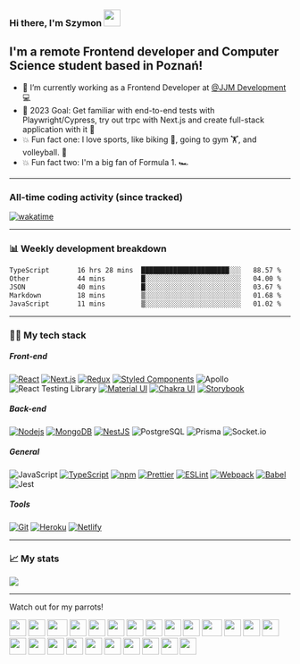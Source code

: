### Hi there, I'm Szymon <img src="https://github.com/TheDudeThatCode/TheDudeThatCode/blob/master/Assets/Hi.gif" width="30">
## I'm a remote Frontend developer and Computer Science student based in Poznań!

- 🔮 I’m currently working as a Frontend Developer at [@JJM Development](https://jjmdevelopment.pl/) 💻
- 📆 2023 Goal: Get familiar with end-to-end tests with Playwright/Cypress, try out trpc with Next.js and create full-stack application with it 🚀
- 💥 Fun fact one: I love sports, like biking 🚴, going to gym 🏋️, and volleyball. 🏐
- 💥 Fun fact two: I'm a big fan of Formula 1. 🏎️

---

### All-time coding activity (since tracked)
[![wakatime](https://wakatime.com/badge/user/5bbe3042-151f-495f-9727-94a83117a408.svg)](https://wakatime.com/@5bbe3042-151f-495f-9727-94a83117a408)

---

### 📊 Weekly development breakdown
<!--START_SECTION:waka-->

```txt
TypeScript       16 hrs 28 mins  ██████████████████████░░░   88.57 %
Other            44 mins         █░░░░░░░░░░░░░░░░░░░░░░░░   04.00 %
JSON             40 mins         █░░░░░░░░░░░░░░░░░░░░░░░░   03.67 %
Markdown         18 mins         ▒░░░░░░░░░░░░░░░░░░░░░░░░   01.68 %
JavaScript       11 mins         ▒░░░░░░░░░░░░░░░░░░░░░░░░   01.02 %
```

<!--END_SECTION:waka-->

---

### 👨‍💻 My tech stack

##### Front-end
[![React](https://img.shields.io/badge/-React-45b8d8?style=flat-square&logo=react&logoColor=white)](https://reactjs.org/)
[![Next.js](https://img.shields.io/badge/-Next.js-000000?style=flat-square&logo=next.js&logoColor=white)](https://nextjs.org/)
[![Redux](https://img.shields.io/badge/-Redux-764ABC?style=flat-square&logo=redux&logoColor=white)](https://redux.js.org/)
[![Styled Components](https://img.shields.io/badge/-Styled%20Components-DB7093?style=flat-square&logo=styled-components&logoColor=white)](https://styled-components.com/)
![Apollo](https://img.shields.io/badge/-Apollo%20GraphQL-311C87?style=flat-square&logo=apollo-graphql&logoColor=white)
![React Testing Library](https://img.shields.io/badge/-React%20Testing%20Library-E33332?style=flat-square&logo=testing-library&logoColor=white)
[![Material UI](https://img.shields.io/badge/-Material%20UI-0081CB?style=flat-square&logo=material-ui&logoColor=white)](https://material-ui.com/)
[![Chakra UI](https://img.shields.io/badge/-Chakra%20UI-38B2AC?style=flat-square&logo=chakra-ui&logoColor=white)](https://material-ui.com/)
[![Storybook](https://img.shields.io/badge/-Storybook-FF4785?style=flat-square&logo=storybook&logoColor=white)](https://storybook.js.org/)

##### Back-end
[![Nodejs](https://img.shields.io/badge/-Nodejs-43853d?style=flat-square&logo=Node.js&logoColor=white)](https://nodejs.org/en/)
[![MongoDB](https://img.shields.io/badge/-MongoDB-13aa52?style=flat-square&logo=mongodb&logoColor=white)](https://www.mongodb.com/)
[![NestJS](https://img.shields.io/badge/-NestJS-ea2845?style=flat-square&logo=nestjs&logoColor=white)](https://nestjs.com/)
![PostgreSQL](https://img.shields.io/badge/-PostgreSQL-336791?style=flat-square&logo=postgresql&logoColor=white)
![Prisma](https://img.shields.io/badge/-Prisma-2D3748?style=flat-square&logo=prisma&logoColor=white)
![Socket.io](https://img.shields.io/badge/-Socket.io-010101?style=flat-square&logo=socket.io&logoColor=white)

##### General
![JavaScript](https://img.shields.io/badge/-JavaScript-F7DF1E?style=flat-square&logo=javascript&logoColor=white)
[![TypeScript](https://img.shields.io/badge/-TypeScript-007ACC?style=flat-square&logo=typescript&logoColor=white)](https://www.typescriptlang.org/)
[![npm](https://img.shields.io/badge/-NPM-CB3837?style=flat-square&logo=npm&logoColor=white)](https://www.npmjs.com/)
[![Prettier](https://img.shields.io/badge/-Prettier-F7B93E?style=flat-square&logo=prettier&logoColor=white)](https://prettier.io/)
[![ESLint](https://img.shields.io/badge/-ESLint-4B32C3?style=flat-square&logo=eslint&logoColor=white)](https://eslint.org/)
[![Webpack](https://img.shields.io/badge/-Webpack-8DD6F9?style=flat-square&logo=webpack&logoColor=white)](https://webpack.js.org/)
[![Babel](https://img.shields.io/badge/-Babel-F9DC3E?style=flat-square&logo=babel&logoColor=white)](https://babeljs.io/)
![Jest](https://img.shields.io/badge/-Jest-C21325?style=flat-square&logo=jest&logoColor=white)

##### Tools
[![Git](https://img.shields.io/badge/-Git-F05032?style=flat-square&logo=git&logoColor=white)](https://git-scm.com/)
[![Heroku](https://img.shields.io/badge/-Heroku-430098?style=flat-square&logo=heroku&logoColor=white)](https://www.heroku.com/)
[![Netlify](https://img.shields.io/badge/-Netlify-00C7B7?style=flat-square&logo=netlify&logoColor=white)](https://www.netlify.com/)

---

### 📈 My stats
 
<img align="center" src="https://github-readme-stats.vercel.app/api?username=hoolek77&count_private=true&show_icons=true&include_all_commits=true&theme=vue" />

---

Watch out for my parrots!

<div>
    <img src="https://cultofthepartyparrot.com/parrots/hd/githubparrot.gif" width="30" height="30"/>
    <img src="https://cultofthepartyparrot.com/flags/hd/indiaparrot.gif" width="30" height="30"/>
    <img src="https://cultofthepartyparrot.com/parrots/asyncparrot.gif" width="36" height="30"/>
    <img src="https://cultofthepartyparrot.com/parrots/hd/ultrafastparrot.gif" width="30" height="30"/>
    <img src="https://cultofthepartyparrot.com/parrots/hd/60fpsparrot.gif" width="30" height="30"/>
    <img src="https://cultofthepartyparrot.com/parrots/hd/jumpingparrot.gif" width="30" height="30"/>
    <img src="https://cultofthepartyparrot.com/parrots/hd/opensourceparrot.gif" width="30" height="30"/>
    <img src="https://cultofthepartyparrot.com/parrots/hd/dealwithitnowparrot.gif" width="30" height="30"/>
    <img src="https://cultofthepartyparrot.com/parrots/hd/hypnoparrotlight.gif" width="30" height="30"/>
    <img src="https://cultofthepartyparrot.com/parrots/databaseparrot.gif" width="30" height="30"/>
    <img src="https://cultofthepartyparrot.com/parrots/fixparrot.gif" width="36" height="30"/>
    <img src="https://cultofthepartyparrot.com/parrots/hd/laptop_parrot.gif" width="30" height="30"/>
    <img src="https://cultofthepartyparrot.com/parrots/hd/spinningparrot.gif" width="30" height="30"/>
    <img src="https://cultofthepartyparrot.com/parrots/hd/levitationparrot.gif" width="30" height="30"/>
    <img src="https://cultofthepartyparrot.com/parrots/hd/meldparrot.gif" width="30" height="30"/>
    <img src="https://cultofthepartyparrot.com/parrots/slomoparrot.gif" width="30" height="30"/>
    <img src="https://cultofthepartyparrot.com/parrots/hd/moonwalkingparrot.gif" width="30" height="30"/>
    <img src="https://cultofthepartyparrot.com/parrots/hd/stableparrot.gif" width="30" height="30"/>
    <img src="https://cultofthepartyparrot.com/parrots/hd/scienceparrot.gif" width="30" height="30"/>
    <img src="https://cultofthepartyparrot.com/parrots/hd/pirateparrot.gif" width="30" height="30"/>
    <img src="https://cultofthepartyparrot.com/parrots/hd/footballparrot.gif" width="30" height="30"/>
    <img src="https://cultofthepartyparrot.com/parrots/hd/illuminatiparrot.gif" width="30" height="30"/>
    <img src="https://cultofthepartyparrot.com/parrots/hd/hypnoparrotdark.gif" width="30" height="30"/>
    <img src="https://cultofthepartyparrot.com/parrots/hd/mustacheparrot.gif" width="30" height="30"/>
</div>
